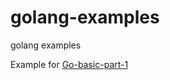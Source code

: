 # golang-examples
golang examples

Example for [Go-basic-part-1](https://go.dev/doc/tutorial/getting-started)
